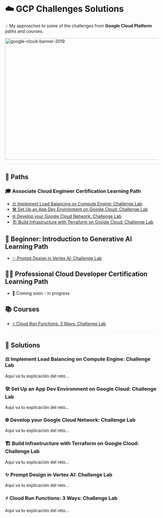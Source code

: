 # ☁️ GCP Challenges Solutions
💡 My approaches to some of the challenges from **Google Cloud Platform** paths and courses.

<img width="800" height="400" alt="google-cloud-banner-2019" src="https://github.com/user-attachments/assets/42a4a53c-3c08-4d80-a034-823dd60b2d1c" />

<hr style="border:0;height:1px;background:#ddd;" />

## 📌 Paths 

### 🎓 Associate Cloud Engineer Certification Learning Path
- [⚖️ Implement Load Balancing on Compute Engine: Challenge Lab](#load-balancing)
- [🛠️ Set Up an App Dev Environment on Google Cloud: Challenge Lab](#app-dev-environment)
- [🌐 Develop your Google Cloud Network: Challenge Lab](#develop-network)
- [🏗️ Build Infrastructure with Terraform on Google Cloud: Challenge Lab](#terraform-infra)

## 🤖 Beginner: Introduction to Generative AI Learning Path
- [✨ Prompt Design in Vertex AI: Challenge Lab](#prompt-design)

## 👨‍💻 Professional Cloud Developer Certification Learning Path
- 🚧 Coming soon - in progress

## 📚 Courses
- [⚡ Cloud Run Functions: 3 Ways: Challenge Lab](#cloud-run-functions)

<hr style="border:0;height:1px;background:#eee;" />

## 📝 Solutions

<!-- Anchor explícita: garantiza que el #link funcione -->
<a id="load-balancing"></a>
### ⚖️ Implement Load Balancing on Compute Engine: Challenge Lab
Aquí va tu explicación del reto...

<a id="app-dev-environment"></a>
### 🛠️ Set Up an App Dev Environment on Google Cloud: Challenge Lab
Aquí va tu explicación del reto...

<a id="develop-network"></a>
### 🌐 Develop your Google Cloud Network: Challenge Lab
Aquí va tu explicación del reto...

<a id="terraform-infra"></a>
### 🏗️ Build Infrastructure with Terraform on Google Cloud: Challenge Lab
Aquí va tu explicación del reto...

<a id="prompt-design"></a>
### ✨ Prompt Design in Vertex AI: Challenge Lab
Aquí va tu explicación del reto...

<a id="cloud-run-functions"></a>
### ⚡ Cloud Run Functions: 3 Ways: Challenge Lab
Aquí va tu explicación del reto...
